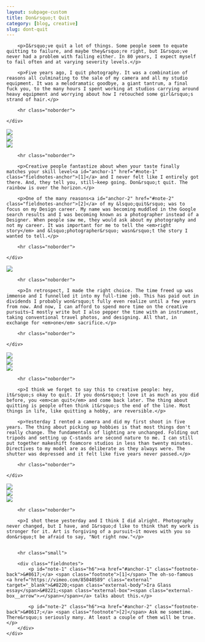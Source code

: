 ```yaml
---
layout: subpage-custom
title: Don&rsquo;t Quit
category: [blog, creative]
slug: dont-quit
---
```

<div class="grid grid--full">
    <div class="grid__item push--one--two-twelfths one--eight-twelfths push--two--two-tenths two--six-tenths">

        <p>I&rsquo;ve quit a lot of things. Some people seem to equate quitting to failure, and maybe they&rsquo;re right, but I&rsquo;ve never had a problem with failing either. In 80 years, I expect myself to fail often and at varying severity levels.</p>

        <p>Five years ago, I quit photography. It was a combination of reasons all culminating to the sale of my camera and all my studio equipment. It was a melodramatic goodbye, a giant tantrum, a final fuck you, to the many hours I spent working at studios carrying around heavy equipment and worrying about how I retouched some girl&rsquo;s strand of hair.</p>

        <hr class="noborder">

    </div>
</div>

<div class="grid">
    <div class="grid__item one--one-third">
        <img src="http://helentran.com/img/post/42-01.jpg">
    </div>
    <div class="grid__item one--one-third">
        <img src="http://helentran.com/img/post/42-02.jpg">
    </div>
    <div class="grid__item one--one-third">
        <img src="http://helentran.com/img/post/42-03.jpg">
    </div>
</div>

<div class="grid grid--full">
    <div class="grid__item push--one--two-twelfths one--eight-twelfths push--two--two-tenths two--six-tenths">

        <hr class="noborder">

        <p>Creative people fantastize about when your taste finally matches your skill level<a id="anchor-1" href="#note-1" class="fieldnotes-anchor">[1]</a> and I never felt like I entirely got there. And, they tell you, still–keep going. Don&rsquo;t quit. The rainbow is over the horizon.</p>

        <p>One of the many reasons<a id="anchor-2" href="#note-2" class="fieldnotes-anchor">[2]</a> of my &lsquo;quit&rsquo; was to focus on my Design career. My name was becoming muddled in the Google search results and I was becoming known as a photographer instead of a Designer. When people saw me, they would ask about my photography and not my career. It was important for me to tell the <em>right story</em> and &lsquo;photographer&rsquo; wasn&rsquo;t the story I wanted to tell.</p>

        <hr class="noborder">

    </div>
</div>

<div class="grid">
    <div class="grid__item push--one--one-eighth one--six-eighths">
        <img src="http://helentran.com/img/post/42-04.jpg">
    </div>
</div>

<div class="grid grid--full">
    <div class="grid__item push--one--two-twelfths one--eight-twelfths push--two--two-tenths two--six-tenths">

        <hr class="noborder">

        <p>In retrospect, I made the right choice. The time freed up was immense and I funnelled it into my full-time job. This has paid out in dividends I probably won&rsquo;t fully even realize until a few years from now. And now, I can afford to spend more time on the creative pursuits–I mostly write but I also pepper the time with an instrument, taking conventional travel photos, and designing. All that, in exchange for <em>one</em> sacrifice.</p>

        <hr class="noborder">

    </div>
</div>

<div class="grid">
    <div class="grid__item one--two-fifths">
        <img src="http://helentran.com/img/post/42-06.jpg">
    </div>
    <div class="grid__item one--one-fifth">
        <img src="http://helentran.com/img/post/42-07.jpg">
    </div>
    <div class="grid__item one--two-fifths">
        <img src="http://helentran.com/img/post/42-08.jpg">
    </div>
</div>

<div class="grid grid--full">
    <div class="grid__item push--one--two-twelfths one--eight-twelfths push--two--two-tenths two--six-tenths">

        <hr class="noborder">

        <p>I think we forget to say this to creative people: hey, it&rsquo;s okay to quit. If you don&rsquo;t love it as much as you did before, you <em>can quit</em> and come back later. The thing about quitting is people often think it&rsquo;s the end of the line. Most things in life, like quitting a hobby, are reversible.</p>

        <p>Yesterday I rented a camera and did my first shoot in five years. The thing about picking up hobbies is that most things don't really change. The fundamentals of lighting are unchanged. Folding out tripods and setting up C-stands are second nature to me. I can still put together makeshift foamcore studios in less than twenty minutes. Directives to my model are as deliberate as they always were. The shutter was depressed and it felt like five years never passed.</p>

        <hr class="noborder">

    </div>
</div>

<div class="grid">
    <div class="grid__item one--one-third">
        <img src="http://helentran.com/img/post/42-09a.jpg">
    </div>
    <div class="grid__item one--one-third">
        <img src="http://helentran.com/img/post/42-10.jpg">
    </div>
    <div class="grid__item one--one-third">
        <img src="http://helentran.com/img/post/42-09.jpg">
    </div>
</div>

<div class="grid grid--full">
    <div class="grid__item push--one--two-twelfths one--eight-twelfths push--two--two-tenths two--six-tenths">

        <hr class="noborder">

        <p>I shot these yesterday and I think I did alright. Photography never changed, but I have, and I&rsquo;d like to think that my work is stronger for it. Art is forgiving of a pursuit–it moves with you so don&rsquo;t be afraid to say, "Not right now."</p>


        <hr class="small">

        <div class="fieldnotes">
            <p id="note-1" class="h6"><a href="#anchor-1" class="footnote-back">&#8617;</a> <span class="footnote">[1]</span> The oh-so-famous <a href="https://vimeo.com/85040589" class="external" target="_blank">&#8220;<span class="external-body">Ira Glass essay</span>&#8221;<span class="external-box"><span class="external-box__arrow">↗</span></span></a> talks about this.</p>

            <p id="note-2" class="h6"><a href="#anchor-2" class="footnote-back">&#8617;</a> <span class="footnote">[2]</span> Ask me sometime. There&rsquo;s seriously many. At least a couple of them will be true.</p>
        </div>
    </div>
</div>

